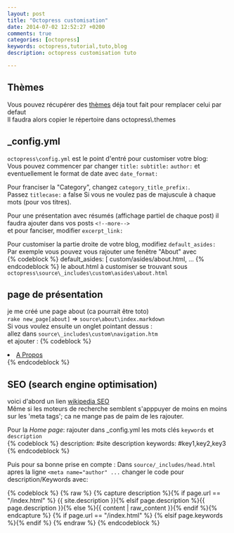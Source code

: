 ```yaml
---
layout: post
title: "Octopress customisation"
date: 2014-07-02 12:52:27 +0200
comments: true
categories: [octopress]
keywords: octopress,tutorial,tuto,blog
description: octopress customisation tuto 

---
```


## Thèmes
Vous pouvez récupérer des [thèmes](http://octopressthemes.com) déja tout fait pour remplacer celui par defaut    
Il faudra alors copier le répertoire dans octopress\\.themes

## _config.yml
`octopress\config.yml` est le point d'entré pour customiser votre blog:   
Vous pouvez commencer par changer `title:`  `subtitle:`  `author:` 
et eventuellement le format de date avec `date_format:` 
<!--more-->  
Pour franciser la "Category", changez  `category_title_prefix:`.   
Passez `titlecase:` a false Si vous ne voulez pas de majuscule à chaque mots (pour vos titres).

Pour une présentation avec résumés (affichage partiel de chaque post)
il faudra ajouter dans vos posts `<!--more-->`   
et pour fanciser, modifier `excerpt_link:`

Pour customiser la partie droite de votre blog, modifiez
`default_asides:`   
Par exemple vous pouvez vous rajouter une fenêtre "About" avec   
{% codeblock %}
default_asides: [ custom/asides/about.html, ...
{% endcodeblock %}
le about.html à customiser se trouvant sous    `octopress\source\_includes\custom\asides\about.html`

## page de présentation
je me créé une page about (ca pourrait être toto)   
`rake new_page[about]` =>  `source\about\index.markdown`   
Si vous voulez ensuite un onglet pointant dessus :   
allez dans `source\_includes\custom\navigation.htm`   
et ajouter :
{% codeblock %}
<li><a href="{{ root_url }}/about">A Propos</a></li>
{% endcodeblock %}

## SEO (search engine optimisation)
voici d'abord un lien [wikipedia SEO](http://fr.wikipedia.org/wiki/Optimisation_pour_les_moteurs_de_recherche)  
Même si les moteurs de recherche semblent s'apppuyer de moins en moins sur les 'meta tags'; ca ne mange pas de paim de les rajouter.

Pour la *Home page*: rajouter dans _config.yml les mots clés `keywords` et `description`   
{% codeblock %}
description: #site description
keywords:    #key1,key2,key3
{% endcodeblock %}

Puis pour sa bonne prise en compte : Dans `source/_includes/head.html` 
apres la ligne `<meta name="author" ...` changer le code pour description/Keywords
avec:

{% codeblock %}
{% raw %}
{% capture description %}{% if page.url == "/index.html" %} {{ site.description }}{% elsif page.description %}{{ page.description }}{% else %}{{ content | raw_content }}{% endif %}{% endcapture %}
  <meta name="description" content="{{ description | strip_html | condense_spaces | truncate:150 }}">
  {% if page.url == "/index.html" %}<meta name="keywords" content="{{ site.keywords }}">
  {% elsif page.keywords %}<meta name="keywords" content="{{ page.keywords }}">{% endif %}
{% endraw %}
{% endcodeblock %}
